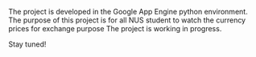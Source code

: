 The project is developed in the Google App Engine python environment.
The purpose of this project is for all NUS student to watch the currency prices for exchange purpose
The project is working in progress.

Stay tuned!
